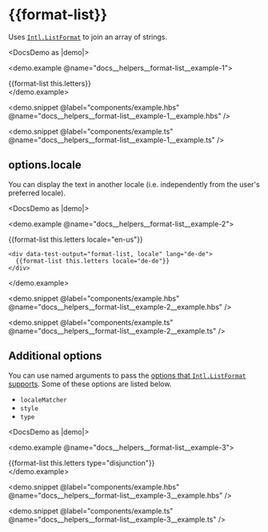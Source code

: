 # &#123;&#123;format-list&#125;&#125;

Uses [`Intl.ListFormat`](https://developer.mozilla.org/docs/Web/JavaScript/Reference/Global_Objects/Intl/ListFormat/format) to join an array of strings.

<DocsDemo as |demo|>
  <LocaleSwitcher />

  <demo.example @name="docs__helpers__format-list__example-1">
    <div data-test-output="format-list">
      {{format-list this.letters}}
    </div>
  </demo.example>

  <demo.snippet
    @label="components/example.hbs"
    @name="docs__helpers__format-list__example-1__example.hbs"
  />

  <demo.snippet
    @label="components/example.ts"
    @name="docs__helpers__format-list__example-1__example.ts"
  />
</DocsDemo>


## options.locale

You can display the text in another locale (i.e. independently from the user's preferred locale).

<DocsDemo as |demo|>
  <LocaleSwitcher />

  <demo.example @name="docs__helpers__format-list__example-2">
    <div lang="en-us">
      {{format-list this.letters locale="en-us"}}
    </div>

    <div data-test-output="format-list, locale" lang="de-de">
      {{format-list this.letters locale="de-de"}}
    </div>
  </demo.example>

  <demo.snippet
    @label="components/example.hbs"
    @name="docs__helpers__format-list__example-2__example.hbs"
  />

  <demo.snippet
    @label="components/example.ts"
    @name="docs__helpers__format-list__example-2__example.ts"
  />
</DocsDemo>


## Additional options

You can use named arguments to pass the [options that `Intl.ListFormat` supports](https://developer.mozilla.org/docs/Web/JavaScript/Reference/Global_Objects/Intl/ListFormat/ListFormat#options). Some of these options are listed below.

- `localeMatcher`
- `style`
- `type`

<DocsDemo as |demo|>
  <LocaleSwitcher />

  <demo.example @name="docs__helpers__format-list__example-3">
    <div>
      {{format-list this.letters type="disjunction"}}
    </div>
  </demo.example>

  <demo.snippet
    @label="components/example.hbs"
    @name="docs__helpers__format-list__example-3__example.hbs"
  />

  <demo.snippet
    @label="components/example.ts"
    @name="docs__helpers__format-list__example-3__example.ts"
  />
</DocsDemo>
